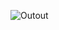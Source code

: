 
![Outout](https://user-images.githubusercontent.com/57895309/154578176-153e0c1a-41f3-4a5b-b0e9-1646eeaaa07e.png)
